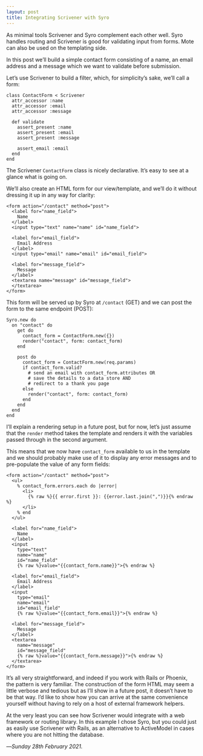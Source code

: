 ```yaml
---
layout: post
title: Integrating Scrivener with Syro
---
```


As minimal tools Scrivener and Syro complement each other well. Syro handles routing and Scrivener is good for validating input from forms. Mote can also be used on the templating side.

In this post we’ll build a simple contact form consisting of a name, an email address and a message which we want to validate before submission.

Let’s use Scrivener to build a filter, which, for simplicity’s sake, we’ll call a form:

```
class ContactForm < Scrivener
  attr_accessor :name
  attr_accessor :email
  attr_accessor :message
  
  def validate
    assert_present :name
    assert_present :email
    assert_present :message
    
    assert_email :email
  end
end
```

The Scrivener `ContactForm` class is nicely declarative. It’s easy to see at a glance what is going on.

We’ll also create an HTML form for our view/template, and we’ll do it without dressing it up in any way for clarity:

```
<form action="/contact" method="post">
  <label for="name_field">
    Name
  </label>
  <input type="text" name="name" id="name_field">
  
  <label for="email_field">
    Email Address
  </label>
  <input type="email" name="email" id="email_field">
  
  <label for="message_field">
    Message
  </label>
  <textarea name="message" id="message_field">
  </textarea>
</form>
```

This form will be served up by Syro at `/contact` (GET) and we can post the form to the same endpoint (POST):

```
Syro.new do
  on "contact" do
    get do
      contact_form = ContactForm.new({})
      render("contact", form: contact_form)
    end
    
    post do
      contact_form = ContactForm.new(req.params)
      if contact_form.valid?
        # send an email with contact_form.attributes OR
        # save the details to a data store AND
        # redirect to a thank you page
      else
        render("contact", form: contact_form)
      end
    end
  end
end
```

I’ll explain a rendering setup in a future post, but for now, let’s just assume that the `render` method takes the template and renders it with the variables passed through in the second argument.

This means that we now have `contact_form` available to us in the template and we should probably make use of it to display any error messages and to pre-populate the value of any form fields:

```
<form action="/contact" method="post">
  <ul>
    % contact_form.errors.each do |error|
      <li>
        {% raw %}{{ error.first }}: {{error.last.join(",")}}{% endraw %}
      </li>
    % end
  </ul>

  <label for="name_field">
    Name
  </label>
  <input 
    type="text" 
    name="name" 
    id="name_field" 
    {% raw %}value="{{contact_form.name}}">{% endraw %}
  
  <label for="email_field">
    Email Address
  </label>
  <input 
    type="email" 
    name="email" 
    id="email_field" 
    {% raw %}value="{{contact_form.email}}">{% endraw %}
  
  <label for="message_field">
    Message
  </label>
  <textarea 
    name="message" 
    id="message_field" 
    {% raw %}value="{{contact_form.message}}">{% endraw %}
  </textarea>
</form>
```

It’s all very straightforward, and indeed if you work with Rails or Phoenix, the pattern is very familiar. The construction of the form HTML may seem a little verbose and tedious but as I’ll show in a future post, it doesn’t have to be that way. I’d like to show how you can arrive at the same convenience yourself without having to rely on a host of external framework helpers.

At the very least you can see how Scrivener would integrate with a web framework or routing library. In this example I chose Syro, but you could just as easily use Scrivener with Rails, as an alternative to ActiveModel in cases where you are not hitting the database.

—*Sunday 28th February 2021.*


